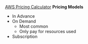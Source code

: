 [AWS Pricing Calculator](https://calculator.aws)
**Pricing Models**
- In Advance
- On Demand
	- Most common
	- Only pay for resources used
- Subscription